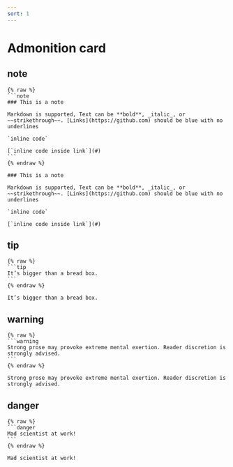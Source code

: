 ```yaml
---
sort: 1
---
```


# Admonition card

## note

    {% raw %}
    ```note
    ### This is a note

    Markdown is supported, Text can be **bold**, _italic_, or ~~strikethrough~~. [Links](https://github.com) should be blue with no underlines

    `inline code`

    [`inline code inside link`](#)
    ```
    {% endraw %}

```note
### This is a note

Markdown is supported, Text can be **bold**, _italic_, or ~~strikethrough~~. [Links](https://github.com) should be blue with no underlines

`inline code`

[`inline code inside link`](#)
```

## tip

    {% raw %}
    ```tip
    It’s bigger than a bread box.
    ```
    {% endraw %}

```tip
It’s bigger than a bread box.
```

## warning

    {% raw %}
    ```warning
    Strong prose may provoke extreme mental exertion. Reader discretion is strongly advised.
    ```
    {% endraw %}

```warning
Strong prose may provoke extreme mental exertion. Reader discretion is strongly advised.
```

## danger

    {% raw %}
    ```danger
    Mad scientist at work!
    ```
    {% endraw %}

```danger
Mad scientist at work!
```
